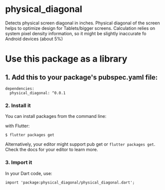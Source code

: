 # physical_diagonal

Detects physical screen diagonal in inches.
Physical diagonal of the screen helps to optimize design for Tablets/bigger screens.
Calculation relies on system pixel density information, so it might be slightly inaccurate fo Android devices (about 5%)


# Use this package as a library

## 1. Add this to your package's pubspec.yaml file:

```
dependencies:
  physical_diagonal: ^0.0.1
```


### 2. Install it

You can install packages from the command line:

with Flutter:

```
$ flutter packages get
```

Alternatively, your editor might support pub get or ```flutter packages get```. Check the docs for your editor to learn more.


### 3. Import it

In your Dart code, use:

```
import 'package:physical_diagonal/physical_diagonal.dart';
```


